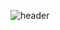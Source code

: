 ![header](https://capsule-render.vercel.app/api?type=wave&color=auto&height=300&section=header&text=welcome%&fontSize=90)

